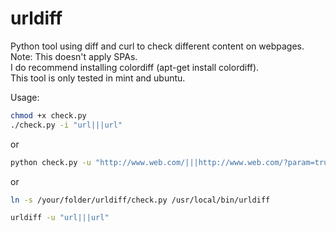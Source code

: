 urldiff
=======

Python tool using diff and curl to check different content on webpages. Note: This doesn't apply SPAs.
<br />
I do recommend installing colordiff (apt-get install colordiff).
<br />
This tool is only tested in mint and ubuntu.

Usage:
```bash
chmod +x check.py
./check.py -i "url|||url"
```

or

```bash
python check.py -u "http://www.web.com/|||http://www.web.com/?param=true"
```

or

```bash
ln -s /your/folder/urldiff/check.py /usr/local/bin/urldiff

urldiff -u "url|||url"
```

